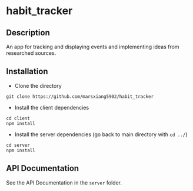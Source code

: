 # habit_tracker

## Description

An app for tracking and displaying events and implementing ideas from researched sources.

## Installation

* Clone the directory

```
git clone https://github.com/marsxiang5902/habit_tracker
```

* Install the client dependencies

```
cd client
npm install
```

* Install the server dependencies (go back to main directory with `cd ../`)

```
cd server
npm install
```

## API Documentation

See the API Documentation in the `server` folder.
